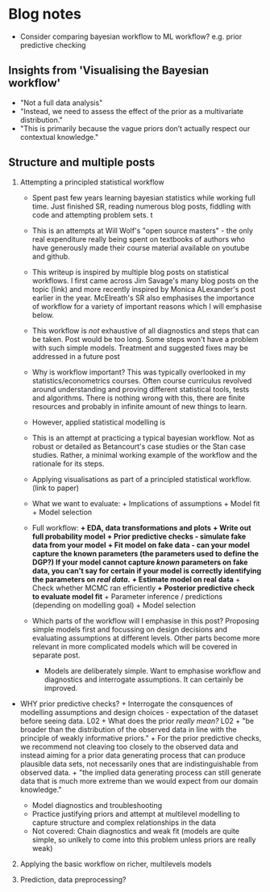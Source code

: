 # Blog notes

- Consider comparing bayesian workflow to ML workflow? e.g. prior predictive checking

## Insights from 'Visualising the Bayesian workflow'
- "Not a full data analysis"
- "Instead, we need to assess the effect of the prior as a multivariate distribution."
- "This is primarily because the vague priors don’t actually respect our contextual knowledge."

## Structure and multiple posts

1) Attempting a principled statistical workflow
    - Spent past few years learning bayesian statistics while working full time. Just finished SR, reading numerous blog posts, fiddling with code and attempting problem sets. t
    - This is an attempts at Will Wolf's "open source masters" - the only real expenditure really being spent on textbooks of authors who have generously made their course material available on youtube and github. 

    - This writeup is inspired by multiple blog posts on statistical workflows. I first came across Jim Savage's many blog posts on the topic (link) and more recently inspired by Monica ALexander's post earlier in the year. McElreath's SR also emphasises the importance of workflow for a variety of important reasons which I will emphasise below.
    
    - This workflow is _not_ exhaustive of all diagnostics and steps that can be taken. Post would be too long. Some steps won't have a problem with such simple models. Treatment and suggested fixes may be addressed in a future post
    
    - Why is workflow important? This was typically overlooked in my statistics/econometrics courses. Often course curriculus revolved around understanding and proving different statistical tools, tests and algorithms. There is nothing wrong with this, there are finite resources and probably in infinite amount of new things to learn. 
    
    - However, applied statistical modelling is 
    
    - This is an attempt at practicing a typical bayesian workflow. Not as robust or detailed as Betancourt's case studies or the Stan case studies. Rather, a minimal working example of the workflow and the rationale for its steps. 
    
    - Applying visualisations as part of a principled statistical workflow. (link to paper)
    
    - What we want to evaluate:
            + Implications of assumptions
            + Model fit
            + Model selection
    
    - Full workflow:
            **+ EDA, data transformations and plots**
            **+ Write out full probability model**
            **+ Prior predictive checks - simulate fake data from your model**
            **+ Fit model on fake data - can your model capture the known parameters (the parameters used to define the DGP?) If your model cannot capture _known_ parameters on fake data, you can't say for certain if your model is correctly identifying the parameters on _real data_.**
            **+ Estimate model on real data**
            + Check whether MCMC ran efficiently
            **+ Posterior predictive check to evaluate model fit**
            + Parameter inference / predictions (depending on modelling goal)
            + Model selection
    
    - Which parts of the workflow will I emphasise in this post? Proposing simple models first and focussing on design decisions and evaluating assumptions at different levels. Other parts become more relevant in more complicated models which will be covered in separate post. 
     
        - Models are deliberately simple. Want to emphasise workflow and diagnostics and interrogate assumptions. It can certainly be improved.
 
 - WHY prior predictive checks?
         + Interrogate the consquences of modelling assumptions and design choices - expectation of the dataset before seeing data. L02
         + What does the prior _really mean?_ L02
         + "be broader than the distribution of the observed data in line with the principle of weakly informative priors." 
         + For the prior predictive checks, we recommend not cleaving too closely to the observed data and instead aiming for a prior data generating process that can produce plausible data sets, not necessarily ones that are indistinguishable from observed data.
         + "the implied data generating process can still generate data that is much more extreme than we would expect from our domain knowledge."
 

    - Model diagnostics and troubleshooting
    - Practice justifying priors and attempt at multilevel modelling to capture structure and complex relationships in the data
    - Not covered: Chain diagnostics and weak fit (models are quite simple, so unlkely to come into this problem unless priors are really weak)
   
    
2) Applying the basic workflow on richer, multilevels models


3) Prediction, data preprocessing?
